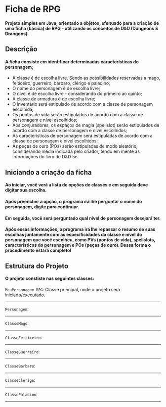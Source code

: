 # Ficha de RPG
#### Projeto simples em Java, orientado a objetos, efeituado para a criação de uma ficha (básica) de RPG - utilizando os conceitos de D&D (Dungeons & Drangons).

## Descrição
#### A ficha consiste em identificar determinadas características do personagem;
* A classe é de escolha livre. Sendo as possibilidades reservadas a mago, feiticeiro, guerreiro, bárbaro, clérigo e paladino;
* O nome do personagem é de escolha livre;
* O nível é de escolha livre - considerando do primeiro ao quinto;
* A classe de armadura é de escolha livre;
* O inventário será estipulado de acordo com a classe de personagem escolhida;
* Os pontos de vida serão estipulados de acordo com a classe de personagem e nível escolhidos;
* Aos conjuradores, os espaços de magia (spellslot) serão estipulados de acordo com a classe de personagem e nível escolhidos;
* As características de personagem será estipuladas de acordo com a classe de personagem e nível escolhidos;
* As peças de ouro (POs) serão estipuladas de modo aleatório, considerando média indicada pelo criador, tendo em mente as informações do livro de D&D 5e.

## Iniciando a criação da ficha
#### Ao iniciar, você verá a lista de opções de classes e em seguida deve digitar sua escolha.
#### Após preencher a opção, o programa irá lhe perguntar o nome do personagem, digite para continuar.
#### Em seguida, você será perguntado qual nível de personagem desejará ter.
#### Após essas informações, o programa irá lhe repassar o resumo de suas escolhas juntamente com as especificidades da classe e nível do personagem que você escolheu, como PVs (pontos de vida), spellslots, características do personagem e POs (peças de ouro). Dessa forma o procedimento estará completo!

## Estrutura do Projeto
#### O projeto constiste nas seguintes classes:

``` MeuPersonagem_RPG ```: Classe principal, onde o projeto será iniciado/executado. 

---
```Personagem```: 

---
```ClasseMago```: 

---
```ClasseFeiticeiro```: 

---
```ClasseGuerreiro```: 

---
```ClasseBarbaro```: 

---
```ClasseClerigo```: 

---
```ClassePaladino```: 

---

